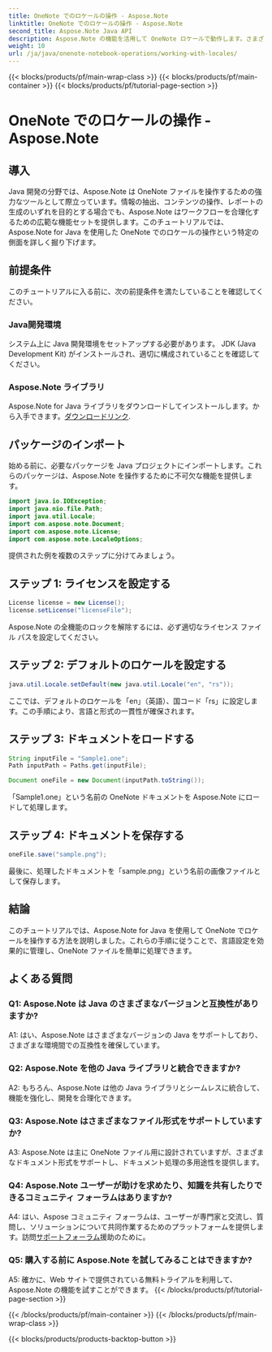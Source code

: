 ```yaml
---
title: OneNote でのロケールの操作 - Aspose.Note
linktitle: OneNote でのロケールの操作 - Aspose.Note
second_title: Aspose.Note Java API
description: Aspose.Note の機能を活用して OneNote ロケールで動作します。さまざまな言語や地域に合わせたレポートを抽出、操作、生成します。 #OneNote #Java #Aspose
weight: 10
url: /ja/java/onenote-notebook-operations/working-with-locales/
---
```


{{< blocks/products/pf/main-wrap-class >}}
{{< blocks/products/pf/main-container >}}
{{< blocks/products/pf/tutorial-page-section >}}

# OneNote でのロケールの操作 - Aspose.Note

## 導入

Java 開発の分野では、Aspose.Note は OneNote ファイルを操作するための強力なツールとして際立っています。情報の抽出、コンテンツの操作、レポートの生成のいずれを目的とする場合でも、Aspose.Note はワークフローを合理化するための広範な機能セットを提供します。このチュートリアルでは、Aspose.Note for Java を使用した OneNote でのロケールの操作という特定の側面を詳しく掘り下げます。

## 前提条件

このチュートリアルに入る前に、次の前提条件を満たしていることを確認してください。

### Java開発環境

システム上に Java 開発環境をセットアップする必要があります。 JDK (Java Development Kit) がインストールされ、適切に構成されていることを確認してください。

### Aspose.Note ライブラリ

Aspose.Note for Java ライブラリをダウンロードしてインストールします。から入手できます。[ダウンロードリンク](https://releases.aspose.com/note/java/).

## パッケージのインポート

始める前に、必要なパッケージを Java プロジェクトにインポートします。これらのパッケージは、Aspose.Note を操作するために不可欠な機能を提供します。

```java
import java.io.IOException;
import java.nio.file.Path;
import java.util.Locale;
import com.aspose.note.Document;
import com.aspose.note.License;
import com.aspose.note.LocaleOptions;
```

提供された例を複数のステップに分けてみましょう。

## ステップ 1: ライセンスを設定する

```java
License license = new License();
license.setLicense("licenseFile");
```

Aspose.Note の全機能のロックを解除するには、必ず適切なライセンス ファイル パスを設定してください。

## ステップ 2: デフォルトのロケールを設定する

```java
java.util.Locale.setDefault(new java.util.Locale("en", "rs"));
```

ここでは、デフォルトのロケールを「en」（英語）、国コード「rs」に設定します。この手順により、言語と形式の一貫性が確保されます。

## ステップ 3: ドキュメントをロードする

```java
String inputFile = "Sample1.one";
Path inputPath = Paths.get(inputFile);

Document oneFile = new Document(inputPath.toString());
```

「Sample1.one」という名前の OneNote ドキュメントを Aspose.Note にロードして処理します。

## ステップ 4: ドキュメントを保存する

```java
oneFile.save("sample.png");
```

最後に、処理したドキュメントを「sample.png」という名前の画像ファイルとして保存します。

## 結論

このチュートリアルでは、Aspose.Note for Java を使用して OneNote でロケールを操作する方法を説明しました。これらの手順に従うことで、言語設定を効果的に管理し、OneNote ファイルを簡単に処理できます。

## よくある質問

### Q1: Aspose.Note は Java のさまざまなバージョンと互換性がありますか?

A1: はい、Aspose.Note はさまざまなバージョンの Java をサポートしており、さまざまな環境間での互換性を確保しています。

### Q2: Aspose.Note を他の Java ライブラリと統合できますか?

A2: もちろん、Aspose.Note は他の Java ライブラリとシームレスに統合して、機能を強化し、開発を合理化できます。

### Q3: Aspose.Note はさまざまなファイル形式をサポートしていますか?

A3: Aspose.Note は主に OneNote ファイル用に設計されていますが、さまざまなドキュメント形式をサポートし、ドキュメント処理の多用途性を提供します。

### Q4: Aspose.Note ユーザーが助けを求めたり、知識を共有したりできるコミュニティ フォーラムはありますか?

 A4: はい、Aspose コミュニティ フォーラムは、ユーザーが専門家と交流し、質問し、ソリューションについて共同作業するためのプラットフォームを提供します。訪問[サポートフォーラム](https://forum.aspose.com/c/note/28)援助のために。

### Q5: 購入する前に Aspose.Note を試してみることはできますか?

A5: 確かに、Web サイトで提供されている無料トライアルを利用して、Aspose.Note の機能を試すことができます。
{{< /blocks/products/pf/tutorial-page-section >}}

{{< /blocks/products/pf/main-container >}}
{{< /blocks/products/pf/main-wrap-class >}}

{{< blocks/products/products-backtop-button >}}
